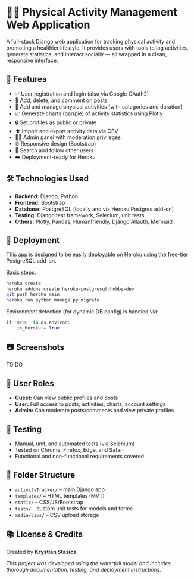 # 🏋️‍♂️ Physical Activity Management Web Application

A full-stack Django web application for tracking physical activity and promoting a healthier lifestyle. It provides users with tools to log activities, generate statistics, and interact socially — all wrapped in a clean, responsive interface.

## 📌 Features

- ✅ User registration and login (also via Google OAuth2)
- 📝 Add, delete, and comment on posts
- 🏃 Add and manage physical activities (with categories and duration)
- 📈 Generate charts (bar/pie) of activity statistics using Plotly
- 🔒 Set profiles as public or private
- ⬆️ Import and export activity data via CSV
- 🧑‍💼 Admin panel with moderation privileges
- 🌐 Responsive design (Bootstrap)
- 🔎 Search and follow other users
- ☁️ Deployment-ready for Heroku

## 🛠️ Technologies Used

- **Backend:** Django, Python
- **Frontend:** Bootstrap
- **Database:** PostgreSQL (locally and via Heroku Postgres add-on)
- **Testing:** Django test framework, Selenium, unit tests
- **Others:** Plotly, Pandas, Humanfriendly, Django Allauth, Mermaid

## 🚀 Deployment

This app is designed to be easily deployable on [Heroku](https://heroku.com) using the free-tier PostgreSQL add-on.

Basic steps:

```bash
heroku create
heroku addons:create heroku-postgresql:hobby-dev
git push heroku main
heroku run python manage.py migrate
```

Environment detection (for dynamic DB config) is handled via:

```python
if 'DYNO' in os.environ:
    is_heroku = True
```

## 📷 Screenshots

TO DO

## 👥 User Roles

- **Guest:** Can view public profiles and posts
- **User:** Full access to posts, activities, charts, account settings
- **Admin:** Can moderate posts/comments and view private profiles

## 🧪 Testing

- Manual, unit, and automated tests (via Selenium)
- Tested on Chrome, Firefox, Edge, and Safari
- Functional and non-functional requirements covered

## 📂 Folder Structure

- `activityTracker/` – main Django app
- `templates/` – HTML templates (MVT)
- `static/` – CSS/JS/Bootstrap
- `tests/` – custom unit tests for models and forms
- `media/csvs/` – CSV upload storage

## 📚 License & Credits

Created by **Krystian Stasica**.


_This project was developed using the waterfall model and includes thorough documentation, testing, and deployment instructions._
